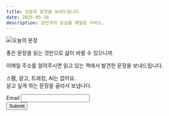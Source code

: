 ```yaml
---
title: 오늘의 문장을 보내드립니다
date: 2025-05-18
description: 강민석의 초심플 메일링 서비스.
---
```


<script src="https://challenges.cloudflare.com/turnstile/v0/api.js" async defer></script>

![오늘의 문장](https://bear-images.sfo2.cdn.digitaloceanspaces.com/us/20250518_205452.webp)

좋은 문장을 읽는 것만으로 삶이 바뀔 수 있으니까.

이메일 주소를 알려주시면 읽고 있는 책에서 발견한 문장을 보내드립니다.

스팸, 광고, 트래킹, AI는 없어요.\
살고 싶게 하는 문장을 골라서 보냅니다.

<form action="https://emails.kang-2fb.workers.dev/" method="post" onsubmit="return validateTurnstile();">
  <label for="email">Email</label>
  <input type="email" name="email" id="email" required>

  <div class="cf-turnstile"
       data-sitekey="0x4AAAAAABgq5caVMNJepvDC"
       data-callback="onTurnstileSuccess"></div>
  <input type="hidden" name="cf-turnstile-response" id="cf-turnstile-response">

  <input type="hidden" name="redirect" value="https://kangminsuk.com/thank-you/">
  <input type="submit" value="Submit">
</form>

<script>
  function onTurnstileSuccess(token) {
    document.getElementById("cf-turnstile-response").value = token;
  }

  function validateTurnstile() {
    const token = document.getElementById("cf-turnstile-response").value;
    if (!token) {
      alert("Please complete the CAPTCHA.");
      return false;
    }
    return true;
  }
</script>